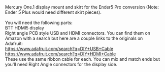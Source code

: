 Mercury One.1 display mount and skirt for the Ender5 Pro conversion (Note: Ender 5 Plus would need different skirt pieces).<BR>
<BR>
You will need the following parts:<BR>
BTT HDMI5 display<BR>
Right angle PCB style USB and HDMI connectors.  You can find them on Amazon with a search but here are a couple links to the originals on Adafruit:<BR>
https://www.adafruit.com/search?q=DIY+USB+Cable<BR>
https://www.adafruit.com/search?q=DIY+HDMI+Cable<BR>
These use the same ribbon cable for each.  You can mix and match ends but you'll need Right Angle connectors for the display side. 
